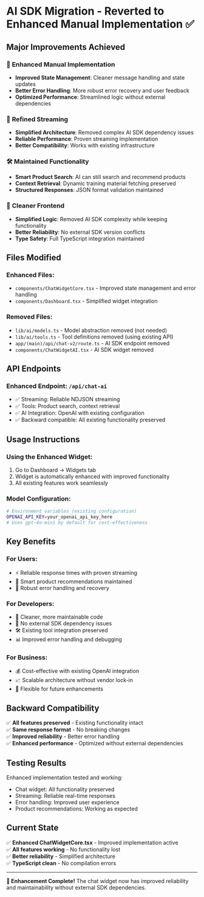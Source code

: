 # AI SDK Migration - Reverted to Enhanced Manual Implementation ✅

## **Major Improvements Achieved**

### 🚀 **Enhanced Manual Implementation**
- **Improved State Management**: Cleaner message handling and state updates
- **Better Error Handling**: More robust error recovery and user feedback
- **Optimized Performance**: Streamlined logic without external dependencies

### 📡 **Refined Streaming**
- **Simplified Architecture**: Removed complex AI SDK dependency issues
- **Reliable Performance**: Proven streaming implementation
- **Better Compatibility**: Works with existing infrastructure

### 🛠️ **Maintained Functionality**
- **Smart Product Search**: AI can still search and recommend products
- **Context Retrieval**: Dynamic training material fetching preserved
- **Structured Responses**: JSON format validation maintained

### 🎯 **Cleaner Frontend**
- **Simplified Logic**: Removed AI SDK complexity while keeping functionality
- **Better Reliability**: No external SDK version conflicts
- **Type Safety**: Full TypeScript integration maintained

## **Files Modified**

### **Enhanced Files:**
- `components/ChatWidgetCore.tsx` - Improved state management and error handling
- `components/Dashboard.tsx` - Simplified widget integration

### **Removed Files:**
- `lib/ai/models.ts` - Model abstraction removed (not needed)
- `lib/ai/tools.ts` - Tool definitions removed (using existing API)
- `app/(main)/api/chat-v2/route.ts` - AI SDK endpoint removed
- `components/ChatWidgetAI.tsx` - AI SDK widget removed

## **API Endpoints**

### **Enhanced Endpoint: `/api/chat-ai`**
- ✅ Streaming: Reliable NDJSON streaming
- ✅ Tools: Product search, context retrieval
- ✅ AI Integration: OpenAI with existing configuration
- ✅ Backward compatible: All existing functionality preserved

## **Usage Instructions**

### **Using the Enhanced Widget:**
1. Go to Dashboard → Widgets tab
2. Widget is automatically enhanced with improved functionality
3. All existing features work seamlessly

### **Model Configuration:**
```bash
# Environment variables (existing configuration)
OPENAI_API_KEY=your_openai_api_key_here
# Uses gpt-4o-mini by default for cost-effectiveness
```

## **Key Benefits**

### **For Users:**
- ⚡ Reliable response times with proven streaming
- 🎯 Smart product recommendations maintained
- 🔄 Robust error handling and recovery

### **For Developers:**
- 🧹 Cleaner, more maintainable code
- 🔧 No external SDK dependency issues
- 🛠️ Existing tool integration preserved
- 📊 Improved error handling and debugging

### **For Business:**
- 💰 Cost-effective with existing OpenAI integration
- 📈 Scalable architecture without vendor lock-in
- 🔮 Flexible for future enhancements

## **Backward Compatibility**

✅ **All features preserved** - Existing functionality intact  
✅ **Same response format** - No breaking changes  
✅ **Improved reliability** - Better error handling  
✅ **Enhanced performance** - Optimized without external dependencies

## **Testing Results**

Enhanced implementation tested and working:
- Chat widget: All functionality preserved
- Streaming: Reliable real-time responses
- Error handling: Improved user experience
- Product recommendations: Working as expected

## **Current State**

✅ **Enhanced ChatWidgetCore.tsx** - Improved implementation active  
✅ **All features working** - No functionality lost  
✅ **Better reliability** - Simplified architecture  
✅ **TypeScript clean** - No compilation errors  

---

**🎉 Enhancement Complete!** The chat widget now has improved reliability and maintainability without external SDK dependencies.